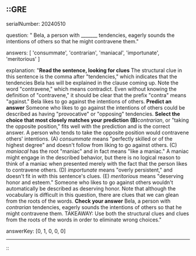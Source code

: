 ::GRE
---

serialNumber: 20240510

question: " Bela, a person with _______ tendencies, eagerly sounds the intentions of others so that he might contravene them."

answers: [
  'consummate',
  'contrarian',
  'maniacal',
  'importunate',
  'meritorious'
]

explanation: "<strong>Read the sentence, looking for clues</strong> The structural clue in this sentence is the comma after \"tendencies,\" which indicates that the tendencies Bela has will be explained in the clause coming up. Note the word \"contravene,\" which means contradict. Even without knowing the definition of \"contravene,\" it should be clear that the prefix \"contra\" means \"against.\" Bela likes to go against the intentions of others. <strong>Predict an answer</strong> Someone who likes to go against the intentions of others could be described as having \"provocative\" or \"opposing\" tendencies. <strong>Select the choice that most closely matches your prediction</strong> <strong>(B)</strong><i>contrarian</i>, or \"taking the opposite position,\" fits well with the prediction and is the correct answer. A person who tends to take the opposite position would contravene others' intentions. (A) <i>consummate</i> means \"perfectly skilled or of the highest degree\" and doesn't follow from liking to go against others. (C) <i>maniacal</i> has the root \"maniac\" and in fact means \"like a maniac.\" A maniac might engage in the described behavior, but there is no logical reason to think of a maniac when presented merely with the fact that the person likes to contravene others. (D) <i>importunate</i> means \"overly persistent,\" and doesn't fit in with this sentence's clues. (E) <i>meritorious</i> means \"deserving honor and esteem.\" Someone who likes to go against others wouldn't automatically be described as deserving honor. Note that although the vocabulary is difficult in this question, there are clues that we can glean from the roots of the words. <strong>Check your answer</strong> Bela, a person with <i>contrarian</i> tendencies, eagerly sounds the intentions of others so that he might contravene them. TAKEAWAY: Use both the structural clues and clues from the roots of the words in order to eliminate wrong choices."

answerKey: [0, 1, 0, 0, 0]

---
::